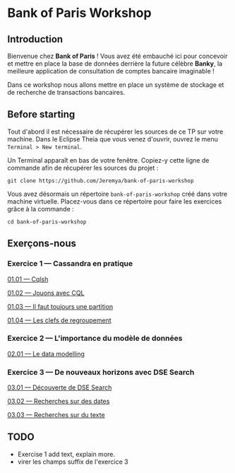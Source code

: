 # Bank of Paris Workshop

## Introduction

Bienvenue chez **Bank of Paris** ! Vous avez été embauché ici pour concevoir et mettre en place la base de données derrière la future célèbre **Banky**, la meilleure application de consultation de comptes bancaire imaginable !

Dans ce workshop nous allons mettre en place un système de stockage et de recherche de transactions bancaires. 

## Before starting

Tout d'abord il est nécessaire de récupérer les sources de ce TP sur votre machine. 
Dans le Eclipse Theia que vous venez d'ouvrir, ouvrez le menu `Terminal > New terminal`.

Un Terminal apparaît en bas de votre fenêtre. Copiez-y cette ligne de commande afin de récupérer les sources du projet :

```shell script
git clone https://github.com/Jeremya/bank-of-paris-workshop
```

Vous avez désormais un répertoire `bank-of-paris-workshop` créé dans votre machine virtuelle.
Placez-vous dans ce répertoire pour faire les exercices grâce à la commande :

```shell script
cd bank-of-paris-workshop
```

## Exerçons-nous

### Exercice 1 — Cassandra en pratique
[01.01 — Cqlsh](exercises/01.01.CQLSH.md)

[01.02 — Jouons avec CQL](exercises/01.02.CQL_basis.md)

[01.03 — Il faut toujours une partition](exercises/01.03.Partitions.md)

[01.04 — Les clefs de regroupement](exercises/01.04.Clustering.md)

### Exercice 2 — L'importance du modèle de données
[02.01 — Le data modelling](exercises/02.01.Data_modelling.md)


### Exercice 3 — De nouveaux horizons avec DSE Search
[03.01 — Découverte de DSE Search](exercises/03.01.Search_introduction.md)

[03.02 — Recherches sur des dates](exercises/03.02.Date_search.md)

[03.03 — Recherches sur du texte](exercises/03.03.Text_Search.md)

## TODO

* Exercise 1 add text, explain more.
* virer les champs suffix de l'exercice 3



